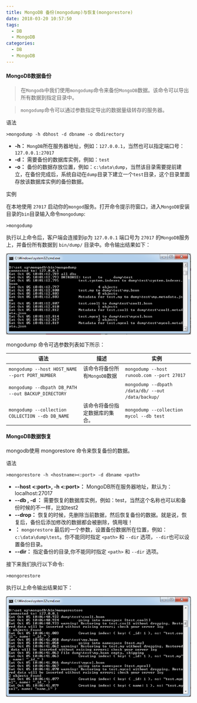 ```yaml
---
title: MongoDB 备份(mongodump)与恢复(mongorestore)
date: 2018-03-20 10:57:50
tags:
  - DB
  - MongoDB
categories:
  - DB
  - MongoDB
---
```


#### MongoDB数据备份

> 在`Mongodb`中我们使用`mongodump`命令来备份`MongoDB`数据。该命令可以导出所有数据到指定目录中。

> `mongodump`命令可以通过参数指定导出的数据量级转存的服务器。

语法
```mongodb
>mongodump -h dbhost -d dbname -o dbdirectory
```

* **-h：** `MongDB`所在服务器地址，例如：`127.0.0.1`，当然也可以指定端口号：`127.0.0.1:27017`
* **-d：** 需要备份的数据库实例，例如：`test`
* **-o：** 备份的数据存放位置，例如：`c:\data\dump`，当然该目录需要提前建立，在备份完成后，系统自动在`dump`目录下建立一个`test`目录，这个目录里面存放该数据库实例的备份数据。

实例

在本地使用 `27017` 启动你的`mongod`服务。打开命令提示符窗口，进入`MongoDB`安装目录的`bin`目录输入命令`mongodump`:
```mongodb
>mongodump
```
执行以上命令后，客户端会连接到ip为 `127.0.0.1` 端口号为 `27017` 的`MongoDB`服务上，并备份所有数据到 `bin/dump/` 目录中。命令输出结果如下：

<img src="imgs/mongodump.png" alt="mongodump输出结果图" />

mongodump 命令可选参数列表如下所示：

|语法											|描述					|实例
|-----------------------------------------------|-----------------------|---------------------
|`mongodump --host HOST_NAME --port PORT_NUMBER`|该命令将备份所有`MongoDB`数据	|`mongodump --host runoob.com --port 27017`
|`mongodump --dbpath DB_PATH --out BACKUP_DIRECTORY`|		|`mongodump --dbpath /data/db/ --out /data/backup/`
|`mongodump --collection COLLECTION --db DB_NAME`	|该命令将备份指定数据库的集合。	|`mongodump --collection mycol --db test`

#### MongoDB数据恢复

mongodb使用 mongorestore 命令来恢复备份的数据。

语法
```mongodb
>mongorestore -h <hostname><:port> -d dbname <path>
```
* **--host <:port>, -h <:port>：** MongoDB所在服务器地址，默认为： localhost:27017
* **--db , -d ：**    需要恢复的数据库实例，例如：test，当然这个名称也可以和备份时候的不一样，比如test2
* **--drop：** 恢复的时候，先删除当前数据，然后恢复备份的数据。就是说，恢复后，备份后添加修改的数据都会被删除，慎用哦！
* **<path>：** `mongorestore` 最后的一个参数，设置备份数据所在位置，例如：`c:\data\dump\test`。你不能同时指定 `<path>` 和 `--dir` 选项，`--dir`也可以设置备份目录。
* **--dir：** 指定备份的目录,你不能同时指定 `<path>` 和 `--dir` 选项。

接下来我们执行以下命令:
```mongodb
>mongorestore
```
执行以上命令输出结果如下：

<img src="imgs/mongorestore.png" alt="mongorestore输出结果图" />
